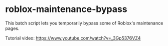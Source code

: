 # roblox-maintenance-bypass
This batch script lets you temporarily bypass some of Roblox's maintenance pages.

Tutorial video: https://www.youtube.com/watch?v=_3Gp5376VZ4
